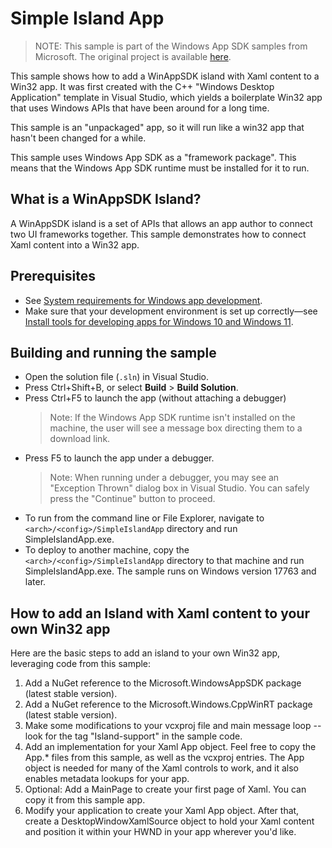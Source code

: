 # Simple Island App

> NOTE: This sample is part of the Windows App SDK samples from Microsoft. The original project is available [here](https://github.com/microsoft/WindowsAppSDK-Samples/tree/main/Samples/Islands).

This sample shows how to add a WinAppSDK island with Xaml content to a Win32 app.  It was first created with the C++ "Windows Desktop Application" template in Visual Studio, which yields a boilerplate Win32 app that uses Windows APIs that have been around for a long time.

This sample is an "unpackaged" app, so it will run like a win32 app that hasn't been changed for a while.

This sample uses Windows App SDK as a "framework package".  This means that the Windows App SDK runtime must be installed for it to run.

## What is a WinAppSDK Island?

A WinAppSDK island is a set of APIs that allows an app author to connect two UI frameworks together.  This sample demonstrates how to connect Xaml content into a Win32 app.

## Prerequisites

* See [System requirements for Windows app development](https://learn.microsoft.com/windows/apps/windows-app-sdk/system-requirements).
* Make sure that your development environment is set up correctly&mdash;see [Install tools for developing apps for Windows 10 and Windows 11](https://learn.microsoft.com/windows/apps/windows-app-sdk/set-up-your-development-environment).

## Building and running the sample

* Open the solution file (`.sln`) in Visual Studio.
* Press Ctrl+Shift+B, or select **Build** \> **Build Solution**.
* Press Ctrl+F5 to launch the app (without attaching a debugger)
  > Note: If the Windows App SDK runtime isn't installed on the machine, the user will see a message box directing them to a download link.
* Press F5 to launch the app under a debugger.
  > Note: When running under a debugger, you may see an "Exception Thrown" dialog box in Visual Studio.  You can safely press the "Continue" button to proceed.
* To run from the command line or File Explorer, navigate to `<arch>/<config>/SimpleIslandApp` directory and run SimpleIslandApp.exe.
* To deploy to another machine, copy the `<arch>/<config>/SimpleIslandApp` directory to that machine and run SimpleIslandApp.exe.  The sample
runs on Windows version 17763 and later.

## How to add an Island with Xaml content to your own Win32 app

Here are the basic steps to add an island to your own Win32 app, leveraging code from this sample:

1. Add a NuGet reference to the Microsoft.WindowsAppSDK package (latest stable version).
1. Add a NuGet reference to the Microsoft.Windows.CppWinRT package (latest stable version).
1. Make some modifications to your vcxproj file and main message loop -- look for the tag "Island-support" in the sample code.
1. Add an implementation for your Xaml App object.  Feel free to copy the App.* files from this sample, as well as the vcxproj entries. The App object is needed for many of the Xaml controls to work, and it also enables metadata lookups for your app.
1. Optional: Add a MainPage to create your first page of Xaml.  You can copy it from this sample app.
1. Modify your application to create your Xaml App object.  After that, create a DesktopWindowXamlSource object to hold your Xaml content and position it within your HWND in your app wherever you'd like.
